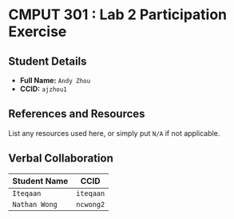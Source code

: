 # CMPUT 301 : Lab 2 Participation Exercise

## Student Details

- **Full Name:** `Andy Zhou`
- **CCID:** `ajzhou1`

## References and Resources

List any resources used here, or simply put `N/A` if not applicable.

## Verbal Collaboration

| Student Name | CCID      |
| ------------ | --------- |
| `Iteqaan`    | `iteqaan` |
| `Nathan Wong` | `ncwong2`  |
